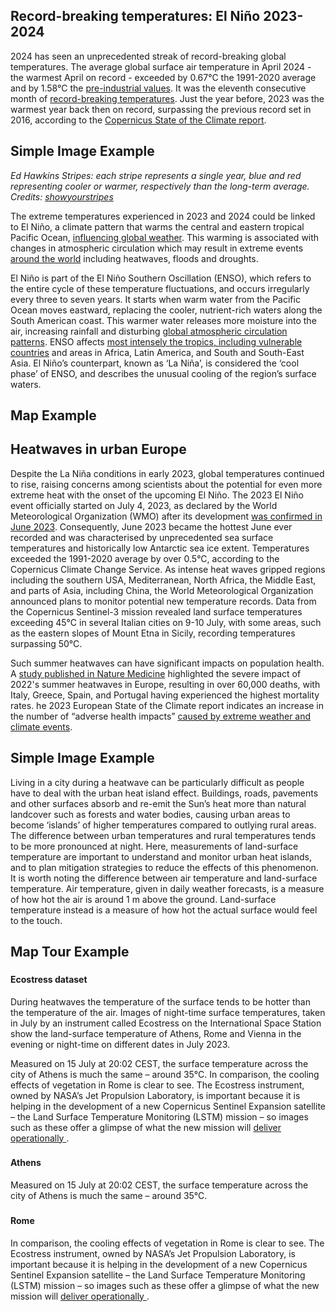 ## Record-breaking temperatures: El Niño 2023-2024

2024 has seen an unprecedented streak of record-breaking global temperatures. The average global surface air temperature in April 2024 - the warmest April on record - exceeded by  0.67°C  the 1991-2020 average and by 1.58°C the [pre-industrial values](https://climate.copernicus.eu/copernicus-global-temperature-record-streak-continues-april-2024-was-hottest-record ). It was the eleventh consecutive month of [record-breaking temperatures](https://wmo.int/media/news/global-temperature-record-streak-continues-climate-change-makes-heatwaves-more-extreme ). Just the year before, 2023 was the warmest year back then on record, surpassing the previous record set in 2016, according to the [Copernicus State of the Climate report]( https://climate.copernicus.eu/copernicus-2023-hottest-year-record ). 

## Simple Image Example <!--{as="img" src="https://showyourstripes.info/stripes/GLOBE---1850-2023-MO-withlabels.png" style="width: 100%; height: 600px;"}-->
*Ed Hawkins Stripes: each stripe represents a single year, blue and red representing cooler or warmer, respectively than the long-term average. Credits: [showyourstripes](https://showyourstripes.info)*

The extreme temperatures experienced in 2023 and 2024 could be linked to El Niño, a climate pattern that warms the central and eastern tropical Pacific Ocean, [influencing global weather](https://www.esa.int/Applications/Observing_the_Earth/El_Nino ). This warming is associated with changes in atmospheric circulation which may result in extreme events [around the world](https://ncas.ac.uk/what-does-el-nino-mean-for-our-weather-climate-economy-and-health/ )  including heatwaves, floods and droughts. 

El Niño is part of the El Niño Southern Oscillation (ENSO), which refers to the entire cycle of these temperature fluctuations, and occurs irregularly every three to seven years. It starts when warm water from the Pacific Ocean moves eastward, replacing the cooler, nutrient-rich waters along the South American coast. This warmer water releases more moisture into the air, increasing rainfall and disturbing [global atmospheric circulation patterns](https://www.esa.int/Applications/Observing_the_Earth/El_Nino ). ENSO affects [most intensely the tropics, including vulnerable countries](https://www.who.int/news-room/fact-sheets/detail/el-nino-southern-oscillation-%28enso%29 ) and areas in Africa, Latin America, and South and South-East Asia. El Niño’s counterpart, known as ‘La Niña’, is considered the ‘cool phase’ of ENSO, and describes the unusual cooling of the region’s surface waters. 


## Map Example <!--{as="eox-map" style="width: 100%; height: 500px;" layers='[{"type":"Tile","properties":{"id":"Overlay labels"},"source":{"type":"XYZ","urls":["//s2maps-tiles.eu/wmts/1.0.0/overlay_base_bright_3857/default/g/{z}/{y}/{x}.jpg"]}},{"type":"Tile","properties":{"id":"temperature-2024-03-01"},"source":{"type":"TileWMS","urls":["https://services.sentinel-hub.com/ogc/wms/0635c213-17a1-48ee-aef7-9d1731695a54"],"params":{"layers":"AWS_VIS_2MTEMPERATURE","styles":"","format":"image/png","time":"2024-03-01"}}},{"type":"Tile","properties":{"id":"Terrain light"},"source":{"type":"XYZ","urls":["//s2maps-tiles.eu/wmts/1.0.0/terrain-light_3857/default/g/{z}/{y}/{x}.jpg"]}}]' zoom="2.0927571409198524" center=[0,-13.071912765695458] }-->

## Heatwaves in urban Europe 
Despite the La Niña conditions in early 2023, global temperatures continued to rise, raising concerns among scientists about the potential for even more extreme heat with the onset of the upcoming El Niño. The 2023 El Niño event officially started on July 4, 2023, as declared by the World Meteorological Organization (WMO) after its development [was confirmed in June 2023](https://www.esa.int/Applications/Observing_the_Earth/Copernicus/Sentinel-3/Europe_braces_for_sweltering_July ). Consequently, June 2023 became the hottest June ever recorded and was characterised by unprecedented sea surface temperatures and historically low Antarctic sea ice extent. Temperatures exceeded the 1991-2020 average by over 0.5°C, according to the Copernicus Climate Change Service. As intense heat waves gripped regions including the southern USA, Mediterranean, North Africa, the Middle East, and parts of Asia, including China, the World Meteorological Organization announced plans to monitor potential new temperature records. Data from the Copernicus Sentinel-3 mission revealed land surface temperatures exceeding 45°C in several Italian cities on 9-10 July, with some areas, such as the eastern slopes of Mount Etna in Sicily, recording temperatures surpassing 50°C. 

Such summer heatwaves can have significant impacts on population health. A [study published in Nature Medicine](https://www.nature.com/articles/s41591-023-02419-z ) highlighted the severe impact of 2022's summer heatwaves in Europe, resulting in over 60,000 deaths, with Italy, Greece, Spain, and Portugal having experienced the highest mortality rates. he 2023 European State of the Climate report indicates an increase in the number of “adverse health impacts” [caused by extreme weather and climate events](https://turkiye.un.org/en/266674-heat-related-deaths-increased-across-almost-all-europe-2023-says-un-weather-agency).

## Simple Image Example <!--{as="img" src="https://www.esa.int/var/esa/storage/images/esa_multimedia/images/2023/07/heatwave_across_europe/24988051-6-eng-GB/Heatwave_across_Europe_pillars.jpg" style="width: 100%; height: 600px;"}-->


Living in a city during a heatwave can be particularly difficult as people have to deal with the urban heat island effect. Buildings, roads, pavements and other surfaces absorb and re-emit the Sun’s heat more than natural landcover such as forests and water bodies, causing urban areas to become ‘islands’ of higher temperatures compared to outlying rural areas. The difference between urban temperatures and rural temperatures tends to be more pronounced at night. Here, measurements of land-surface temperature are important to understand and monitor urban heat islands, and to plan mitigation strategies to reduce the effects of this phenomenon. It is worth noting the difference between air temperature and land-surface temperature. Air temperature, given in daily weather forecasts, is a measure of how hot the air is around 1 m above the ground. Land-surface temperature instead is a measure of how hot the actual surface would feel to the touch. 




## Map Tour Example <!--{ as="eox-map" mode="tour" }-->


### <!--{ layers='[{"type":"Tile","properties":{"id":"Overlay labels"},"source":{"type":"XYZ","urls":["//s2maps-tiles.eu/wmts/1.0.0/overlay_base_bright_3857/default/g/{z}/{y}/{x}.jpg"]}},{"type":"Tile","properties":{"id":"temperature-2023-07-01"},"source":{"type":"TileWMS","urls":["https://services.sentinel-hub.com/ogc/wms/0635c213-17a1-48ee-aef7-9d1731695a54"],"params":{"layers":"AWS_VIS_2MTEMPERATURE","styles":"","format":"image/png","time":"2023-07-01"}}},{"type":"Tile","properties":{"id":"Terrain light"},"source":{"type":"XYZ","urls":["//s2maps-tiles.eu/wmts/1.0.0/terrain-light_3857/default/g/{z}/{y}/{x}.jpg"]}}]' zoom="4.702813616395042" center=[15.85435341994655,41.59792967675699] animationOptions={duration:500}}-->
#### Ecostress dataset
During heatwaves the temperature of the surface tends to be hotter than the temperature of the air. Images of night-time surface temperatures, taken in July by an instrument called Ecostress on the International Space Station show the land-surface temperature of Athens, Rome and Vienna in the evening or night-time on different dates in July 2023.

Measured on 15 July at 20:02 CEST, the surface temperature across the city of Athens is much the same – around 35°C. In comparison, the cooling effects of vegetation in Rome is clear to see. The Ecostress instrument, owned by NASA’s Jet Propulsion Laboratory, is important because it is helping in the development of a new Copernicus Sentinel Expansion satellite – the Land Surface Temperature Monitoring (LSTM) mission – so images such as these offer a glimpse of what the new mission will [deliver operationally ]( https://www.esa.int/Applications/Observing_the_Earth/Sensing_city_night_heat_from_space ).

### <!--{ layers='[{"type":"Tile","properties":{"id":"Overlay labels"},"source":{"type":"XYZ","urls":["//s2maps-tiles.eu/wmts/1.0.0/overlay_base_bright_3857/default/g/{z}/{y}/{x}.jpg"]}},{"type":"Tile","properties":{"id":"temperature-2023-07-01"},"source":{"type":"TileWMS","urls":["https://services.sentinel-hub.com/ogc/wms/0635c213-17a1-48ee-aef7-9d1731695a54"],"params":{"layers":"AWS_VIS_2MTEMPERATURE","styles":"","format":"image/png","time":"2023-07-01"}}},{"type":"Tile","properties":{"id":"Terrain light"},"source":{"type":"XYZ","urls":["//s2maps-tiles.eu/wmts/1.0.0/terrain-light_3857/default/g/{z}/{y}/{x}.jpg"]}}]' zoom="4.702813616395042" center=[15.85435341994655,41.59792967675699] animationOptions={duration:500}}-->
#### Athens
Measured on 15 July at 20:02 CEST, the surface temperature across the city of Athens is much the same – around 35°C.


### <!--{ layers='[{"type":"Tile","properties":{"id":"Overlay labels"},"source":{"type":"XYZ","urls":["//s2maps-tiles.eu/wmts/1.0.0/overlay_base_bright_3857/default/g/{z}/{y}/{x}.jpg"]}},{"type":"Tile","properties":{"id":"temperature-2023-07-01"},"source":{"type":"TileWMS","urls":["https://services.sentinel-hub.com/ogc/wms/0635c213-17a1-48ee-aef7-9d1731695a54"],"params":{"layers":"AWS_VIS_2MTEMPERATURE","styles":"","format":"image/png","time":"2023-07-01"}}},{"type":"Tile","properties":{"id":"Terrain light"},"source":{"type":"XYZ","urls":["//s2maps-tiles.eu/wmts/1.0.0/terrain-light_3857/default/g/{z}/{y}/{x}.jpg"]}}]' zoom="4.702813616395042" center=[15.85435341994655,41.59792967675699] animationOptions={duration:500}}-->
#### Rome
In comparison, the cooling effects of vegetation in Rome is clear to see. The Ecostress instrument, owned by NASA’s Jet Propulsion Laboratory, is important because it is helping in the development of a new Copernicus Sentinel Expansion satellite – the Land Surface Temperature Monitoring (LSTM) mission – so images such as these offer a glimpse of what the new mission will [deliver operationally ]( https://www.esa.int/Applications/Observing_the_Earth/Sensing_city_night_heat_from_space ).


